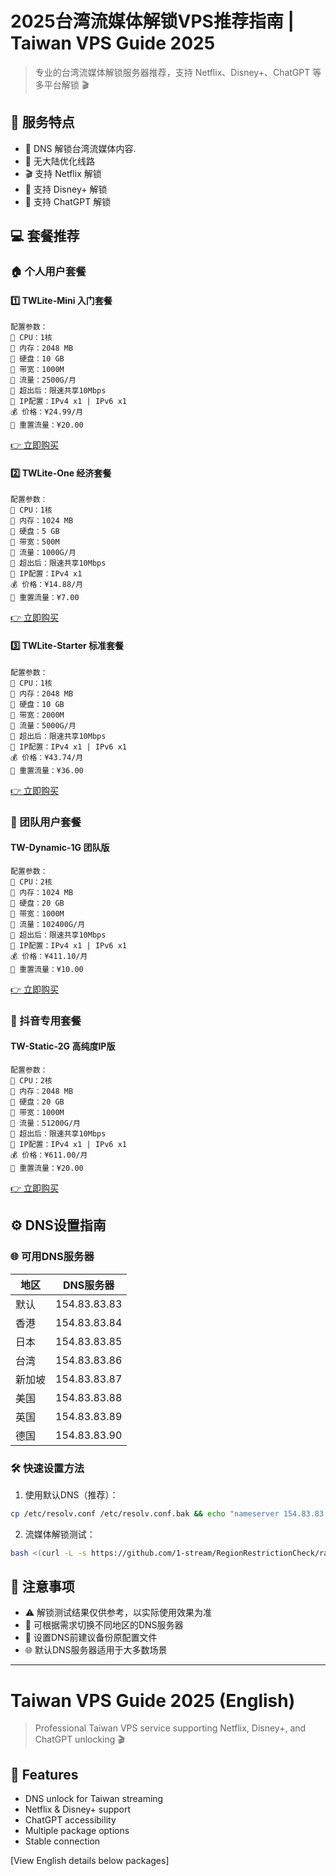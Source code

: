 # 2025台湾流媒体解锁VPS推荐指南 | Taiwan VPS Guide 2025

> 专业的台湾流媒体解锁服务器推荐，支持 Netflix、Disney+、ChatGPT 等多平台解锁 🎬

## 🌟 服务特点

- 🎯 DNS 解锁台湾流媒体内容.
- 🚀 无大陆优化线路
- 🎬 支持 Netflix 解锁
- 🏰 支持 Disney+ 解锁
- 🤖 支持 ChatGPT 解锁

## 💻 套餐推荐

### 🏠 个人用户套餐

#### 1️⃣ TWLite-Mini 入门套餐
```properties
配置参数：
📌 CPU：1核
📌 内存：2048 MB
📌 硬盘：10 GB
📌 带宽：1000M
📌 流量：2500G/月
📌 超出后：限速共享10Mbps
📌 IP配置：IPv4 x1 | IPv6 x1
💰 价格：¥24.99/月
🔄 重置流量：¥20.00
```
[👉 立即购买](https://akile.io/shop/server?type=traffic&areaId=6&nodeId=11&planId=827&aff_code=a1e2817f-c626-4f0b-b7ba-afce0951a583)

#### 2️⃣ TWLite-One 经济套餐
```properties
配置参数：
📌 CPU：1核
📌 内存：1024 MB
📌 硬盘：5 GB
📌 带宽：500M
📌 流量：1000G/月
📌 超出后：限速共享10Mbps
📌 IP配置：IPv4 x1
💰 价格：¥14.88/月
🔄 重置流量：¥7.00
```
[👉 立即购买](https://acck.io/shop/server?type=traffic&areaId=3&nodeId=5&planId=50&aff_code=ea428d86-959e-4efc-8888-8a7eeab51e52)

#### 3️⃣ TWLite-Starter 标准套餐
```properties
配置参数：
📌 CPU：1核
📌 内存：2048 MB
📌 硬盘：10 GB
📌 带宽：2000M
📌 流量：5000G/月
📌 超出后：限速共享10Mbps
📌 IP配置：IPv4 x1 | IPv6 x1
💰 价格：¥43.74/月
🔄 重置流量：¥36.00
```
[👉 立即购买](https://akile.io/shop/server?type=traffic&areaId=6&nodeId=11&planId=828&aff_code=a1e2817f-c626-4f0b-b7ba-afce0951a583)

### 👥 团队用户套餐

#### TW-Dynamic-1G 团队版
```properties
配置参数：
📌 CPU：2核
📌 内存：1024 MB
📌 硬盘：20 GB
📌 带宽：1000M
📌 流量：102400G/月
📌 超出后：限速共享10Mbps
📌 IP配置：IPv4 x1 | IPv6 x1
💰 价格：¥411.10/月
🔄 重置流量：¥10.00
```
[👉 立即购买](https://akile.io/shop/server?type=traffic&areaId=6&nodeId=16&planId=859&aff_code=a1e2817f-c626-4f0b-b7ba-afce0951a583)

### 🎯 抖音专用套餐

#### TW-Static-2G 高纯度IP版
```properties
配置参数：
📌 CPU：2核
📌 内存：2048 MB
📌 硬盘：20 GB
📌 带宽：1000M
📌 流量：51200G/月
📌 超出后：限速共享10Mbps
📌 IP配置：IPv4 x1 | IPv6 x1
💰 价格：¥611.00/月
🔄 重置流量：¥20.00
```
[👉 立即购买](https://akile.io/shop/server?type=traffic&areaId=6&nodeId=21&planId=906&aff_code=a1e2817f-c626-4f0b-b7ba-afce0951a583)

## ⚙️ DNS设置指南

### 🌐 可用DNS服务器
| 地区 | DNS服务器 |
|------|-----------|
| 默认 | 154.83.83.83 |
| 香港 | 154.83.83.84 |
| 日本 | 154.83.83.85 |
| 台湾 | 154.83.83.86 |
| 新加坡 | 154.83.83.87 |
| 美国 | 154.83.83.88 |
| 英国 | 154.83.83.89 |
| 德国 | 154.83.83.90 |

### 🛠️ 快速设置方法

1. 使用默认DNS（推荐）：
```bash
cp /etc/resolv.conf /etc/resolv.conf.bak && echo "nameserver 154.83.83.83" > /etc/resolv.conf
```

2. 流媒体解锁测试：
```bash
bash <(curl -L -s https://github.com/1-stream/RegionRestrictionCheck/raw/main/check.sh) -M 4
```

## 📝 注意事项

- ⚠️ 解锁测试结果仅供参考，以实际使用效果为准
- 🔄 可根据需求切换不同地区的DNS服务器
- 💾 设置DNS前建议备份原配置文件
- 🌐 默认DNS服务器适用于大多数场景

---

# Taiwan VPS Guide 2025 (English)

> Professional Taiwan VPS service supporting Netflix, Disney+, and ChatGPT unlocking 🎬

## 🌟 Features
- DNS unlock for Taiwan streaming
- Netflix & Disney+ support
- ChatGPT accessibility
- Multiple package options
- Stable connection

[View English details below packages]
